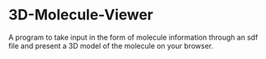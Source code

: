 # 3D-Molecule-Viewer
A program to take input in the form of molecule information through an sdf file and present a 3D model of the molecule on your browser.
